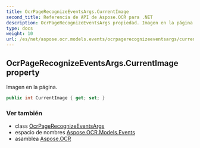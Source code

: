 ```yaml
---
title: OcrPageRecognizeEventsArgs.CurrentImage
second_title: Referencia de API de Aspose.OCR para .NET
description: OcrPageRecognizeEventsArgs propiedad. Imagen en la página.
type: docs
weight: 10
url: /es/net/aspose.ocr.models.events/ocrpagerecognizeeventsargs/currentimage/
---
```

## OcrPageRecognizeEventsArgs.CurrentImage property

Imagen en la página.

```csharp
public int CurrentImage { get; set; }
```

### Ver también

* class [OcrPageRecognizeEventsArgs](../)
* espacio de nombres [Aspose.OCR.Models.Events](../../ocrpagerecognizeeventsargs/)
* asamblea [Aspose.OCR](../../../)


